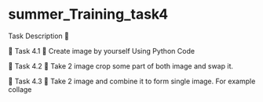 # summer_Training_task4


Task Description 📄

🔅 Task 4.1
📌 Create image by yourself Using Python Code 

🔅 Task 4.2
📌 Take 2 image crop some part of both image and swap it. 

🔅 Task 4.3
📌 Take 2 image and combine it to form single image. For example collage 
